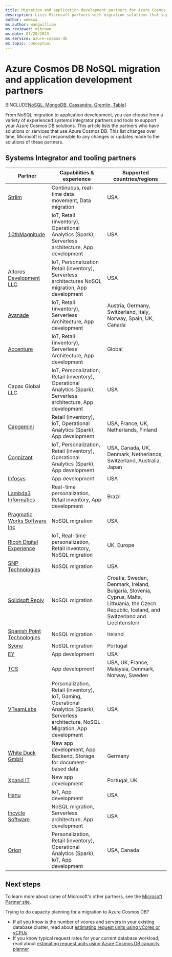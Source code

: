 ```yaml
---
title: Migration and application development partners for Azure Cosmos DB
description: Lists Microsoft partners with migration solutions that support Azure Cosmos DB.
author: wmwxwa
ms.author: wangwilliam
ms.reviewer: mjbrown
ms.date: 07/20/2023
ms.service: azure-cosmos-db
ms.topic: conceptual
---
```


# Azure Cosmos DB NoSQL migration and application development partners

[!INCLUDE[NoSQL, MongoDB, Cassandra, Gremlin, Table](includes/appliesto-nosql-mongodb-cassandra-gremlin-table.md)]

From NoSQL migration to application development, you can choose from a variety of experienced systems integrator partners and tools to support your Azure Cosmos DB solutions. This article lists the partners who have solutions or services that use Azure Cosmos DB. This list changes over time, Microsoft is not responsible to any changes or updates made to the solutions of these partners.

## Systems Integrator and tooling partners

| **Partner** | **Capabilities & experience** | **Supported countries/regions** |
| --- | --- | --- |
| [Striim](https://www.striim.com/) | Continuous, real-time data movement, Data migration | USA |
| [10thMagnitude](https://www.10thmagnitude.com/) | IoT, Retail (inventory), Operational Analytics (Spark), Serverless architecture, App development | USA |
| [Altoros Development LLC](https://www.altoros.com/) | IoT, Personalization Retail (inventory), Serverless architectures NoSQL migration, App development | USA |
| [Avanade](https://www.avanade.com/) | IoT, Retail (inventory), Serverless Architecture, App development | Austria, Germany, Switzerland, Italy, Norway, Spain, UK, Canada |
| [Accenture](https://www.accenture.com/) | IoT, Retail (inventory), Serverless Architecture, App development | Global |
| Capax Global LLC | IoT, Personalization, Retail (inventory), Operational Analytics (Spark), Serverless architecture, App development | USA |
| [Capgemini](https://www.capgemini.com/) | Retail (inventory), IoT, Operational Analytics (Spark), App development | USA, France, UK, Netherlands, Finland |
| [Cognizant](https://www.cognizant.com/) | IoT, Personalization, Retail (inventory), Operational Analytics (Spark), App development | USA, Canada, UK, Denmark, Netherlands, Switzerland, Australia, Japan |
| [Infosys](https://www.infosys.com/) | App development | USA |
| [Lambda3 Informatics](https://www.lambda3.com.br/) | Real-time personalization, Retail inventory, App development | Brazil |
| [Pragmatic Works Software Inc](https://www.pragmaticworks.com/) | NoSQL migration | USA |
| [Ricoh Digital Experience](https://www.ricoh-europe.com/contact-us) | IoT, Real-time personalization, Retail inventory, NoSQL migration | UK, Europe |
| [SNP Technologies](https://www.snp.com/) | NoSQL migration | USA |
| [Solidsoft Reply](https://www.reply.com/solidsoft-reply/) | NoSQL migration | Croatia, Sweden, Denmark, Ireland, Bulgaria, Slovenia, Cyprus, Malta, Lithuania, the Czech Republic, Iceland, and Switzerland and Liechtenstein |
| [Spanish Point Technologies](https://www.spanishpoint.ie/) | NoSQL migration | Ireland |
| [Syone](https://www.syone.com/) | NoSQL migration | Portugal |
| [EY](https://www.ey.com/en_gl/alliances/microsoft) | App development | USA |
| [TCS](https://www.tcs.com/) | App development | USA, UK, France, Malaysia, Denmark, Norway, Sweden |
| [VTeamLabs](https://www.vteamlabs.com/) | Personalization, Retail (inventory), IoT, Gaming, Operational Analytics (Spark), Serverless architecture, NoSQL Migration, App development | USA |
| [White Duck GmbH](https://whiteduck.de/en/) | New app development, App Backend, Storage for document-based data | Germany |
| [Xpand IT](https://www.xpand-it.com/) | New app development | Portugal, UK |
| [Hanu](https://hanu.com/) | IoT, App development | USA |
| [Incycle Software](https://www.incyclesoftware.com/) | NoSQL migration, Serverless architecture, App development | USA |
| [Orion](https://www.orioninc.com/) | Personalization, Retail (inventory), Operational Analytics (Spark), IoT, App development | USA, Canada |

## Next steps

To learn more about some of Microsoft's other partners, see the [Microsoft Partner site](https://partner.microsoft.com/).

Trying to do capacity planning for a migration to Azure Cosmos DB?
- If all you know is the number of vcores and servers in your existing database cluster, read about [estimating request units using vCores or vCPUs](convert-vcore-to-request-unit.md)
- If you know typical request rates for your current database workload, read about [estimating request units using Azure Cosmos DB capacity planner](estimate-ru-with-capacity-planner.md)
